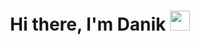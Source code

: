 <h1 align="center">Hi there, I'm Danik 
<img src="https://github.com/blackcater/blackcater/raw/main/images/Hi.gif" height="32"/></h1>
<h3 align="center"I'm in 9th class and a beginner programmer</h3>
